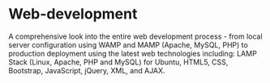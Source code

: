 # Web-development
A comprehensive look into the entire web development process - from local server configuration using WAMP and MAMP (Apache, MySQL, PHP) to production deployment using the latest web technologies including: LAMP Stack (Linux, Apache, PHP and MySQL) for Ubuntu, HTML5, CSS, Bootstrap, JavaScript, jQuery, XML, and AJAX.
